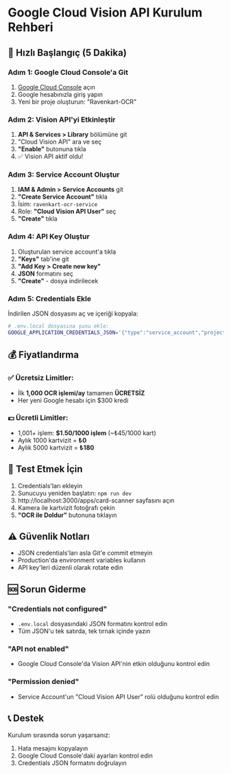 # Google Cloud Vision API Kurulum Rehberi

## 🚀 Hızlı Başlangıç (5 Dakika)

### Adım 1: Google Cloud Console'a Git
1. [Google Cloud Console](https://console.cloud.google.com/) açın
2. Google hesabınızla giriş yapın
3. Yeni bir proje oluşturun: "Ravenkart-OCR" 

### Adım 2: Vision API'yi Etkinleştir
1. **API & Services > Library** bölümüne git
2. "Cloud Vision API" ara ve seç
3. **"Enable"** butonuna tıkla
4. ✅ Vision API aktif oldu!

### Adım 3: Service Account Oluştur
1. **IAM & Admin > Service Accounts** git
2. **"Create Service Account"** tıkla
3. İsim: `ravenkart-ocr-service`
4. Role: **"Cloud Vision API User"** seç
5. **"Create"** tıkla

### Adım 4: API Key Oluştur
1. Oluşturulan service account'a tıkla
2. **"Keys"** tab'ine git
3. **"Add Key > Create new key"** 
4. **JSON** formatını seç
5. **"Create"** - dosya indirilecek

### Adım 5: Credentials Ekle
İndirilen JSON dosyasını aç ve içeriği kopyala:

```bash
# .env.local dosyasına şunu ekle:
GOOGLE_APPLICATION_CREDENTIALS_JSON='{"type":"service_account","project_id":"ravenkart-ocr-123456",...tüm JSON içeriği...}'
```

## 💰 Fiyatlandırma

### ✅ **Ücretsiz Limitler:**
- İlk **1,000 OCR işlemi/ay** tamamen **ÜCRETSİZ**
- Her yeni Google hesabı için $300 kredi

### 💵 **Ücretli Limitler:**
- 1,001+ işlem: **$1.50/1000 işlem** (~₺45/1000 kart)
- Aylık 1000 kartvizit = **₺0**
- Aylık 5000 kartvizit = **₺180**

## 🔧 Test Etmek İçin

1. Credentials'ları ekleyin
2. Sunucuyu yeniden başlatın: `npm run dev`
3. http://localhost:3000/apps/card-scanner sayfasını açın
4. Kamera ile kartvizit fotoğrafı çekin
5. **"OCR ile Doldur"** butonuna tıklayın

## ⚠️ Güvenlik Notları

- JSON credentials'ları asla Git'e commit etmeyin
- Production'da environment variables kullanın
- API key'leri düzenli olarak rotate edin

## 🆘 Sorun Giderme

### "Credentials not configured"
- `.env.local` dosyasındaki JSON formatını kontrol edin
- Tüm JSON'u tek satırda, tek tırnak içinde yazın

### "API not enabled" 
- Google Cloud Console'da Vision API'nin etkin olduğunu kontrol edin

### "Permission denied"
- Service Account'un "Cloud Vision API User" rolü olduğunu kontrol edin

## 📞 Destek

Kurulum sırasında sorun yaşarsanız:
1. Hata mesajını kopyalayın
2. Google Cloud Console'daki ayarları kontrol edin
3. Credentials JSON formatını doğrulayın